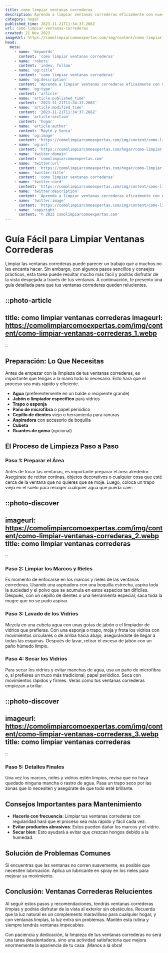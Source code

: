 ```yaml
---
title: como limpiar ventanas correderas
description: Aprenda a limpiar ventanas correderas eficazmente con nuestros consejos sencillos y rápidos para un cristal reluciente y sin esfuerzo.
category: hogar
published_time: 2023-11-21T11:34:37.266Z
url: como-limpiar-ventanas-correderas
created: 21 Nov 2023
imageUrl: https://comolimpiarcomoexpertas.com/img/content/como-limpiar-ventanas-correderas_1.webp
head:
  meta:
    - name: 'keywords'
      content: 'como limpiar ventanas correderas'
    - name: 'robots'
      content: 'index, follow'
    - name: 'og:title'
      content: 'como limpiar ventanas correderas'
    - name: 'og:description'
      content: 'Aprenda a limpiar ventanas correderas eficazmente con nuestros consejos sencillos y rápidos para un cristal reluciente y sin esfuerzo.'
    - name: 'og:type'
      content: 'article'
    - name: 'article:published_time'
      content: '2023-11-21T11:34:37.266Z'
    - name: 'article:modified_time'
      content: '2023-11-21T11:34:37.266Z'
    - name: 'article:section'
      content: 'hogar'
    - name: 'article:author'
      content: 'Mayte y Sonia'
    - name: 'og:image'
      content: 'https://comolimpiarcomoexpertas.com/img/content/como-limpiar-ventanas-correderas_3.webp'
    - name: 'og:url'
      content: 'https://comolimpiarcomoexpertas.com/hogar/como-limpiar-ventanas-correderas'
    - name: 'twitter:domain'
      content: 'comolimpiarcomoexpertas.com'
    - name: 'twitter:url'
      content: 'https://comolimpiarcomoexpertas.com/hogar/como-limpiar-ventanas-correderas'
    - name: 'twitter:title'
      content: 'como limpiar ventanas correderas'
    - name: 'twitter:card'
      content: 'https://comolimpiarcomoexpertas.com/img/content/como-limpiar-ventanas-correderas_3.webp'
    - name: 'twitter:description'
      content: 'Aprenda a limpiar ventanas correderas eficazmente con nuestros consejos sencillos y rápidos para un cristal reluciente y sin esfuerzo.'
    - name: 'twitter:image'
      content: 'https://comolimpiarcomoexpertas.com/img/content/como-limpiar-ventanas-correderas_3.webp'
    - name: 'copyright'
      content: '© 2023 comolimpiarcomoexpertas.com'
---
```

# **Guía Fácil para Limpiar Ventanas Correderas**

Limpiar las ventanas correderas puede parecer un trabajo que a muchos no les encanta hacer. Sin embargo, con algunos pasos sencillos y consejos prácticos, esta tarea puede resultar mucho más fácil y podrás disfrutar de la vista despejada a través de tus ventanas. A continuación, te presento una guía detallada para que tus ventanas correderas queden relucientes.

::photo-article
---
title: como limpiar ventanas correderas
imageurl: https://comolimpiarcomoexpertas.com/img/content/como-limpiar-ventanas-correderas_1.webp
---
::

## **Preparación: Lo Que Necesitas**
Antes de empezar con la limpieza de tus ventanas correderas, es importante que tengas a la mano todo lo necesario. Esto hará que el proceso sea más rápido y eficiente.

- **Agua** (preferentemente en un balde o recipiente grande)
- **Jabón o limpiador específico** para vidrios
- **Trapo o esponja**
- **Paño de microfibra** o papel periódico
- **Cepillo de dientes** viejo o herramienta para ranuras
- **Aspiradora** con accesorio de boquilla
- **Cubeta**
- **Guantes de goma** (opcional)

## **El Proceso de Limpieza Paso a Paso**

### **Paso 1: Preparar el Área**
Antes de tocar las ventanas, es importante preparar el área alrededor. Asegúrate de retirar cortinas, objetos decorativos o cualquier cosa que esté cerca de la ventana que no quieres que se moje. Luego, coloca un trapo viejo en el suelo para recoger cualquier agua que pueda caer.


::photo-discover
---
imageurl: https://comolimpiarcomoexpertas.com/img/content/como-limpiar-ventanas-correderas_2.webp
title: como limpiar ventanas correderas
---
::

### **Paso 2: Limpiar los Marcos y Rieles**
Es momento de enfocarse en los marcos y rieles de las ventanas correderas. Usando una aspiradora con una boquilla estrecha, aspira toda la suciedad y el polvo que se acumula en estos espacios tan difíciles. Después, con un cepillo de dientes o una herramienta especial, saca toda la mugre que no se pudo aspirar.

### **Paso 3: Lavado de los Vidrios**
Mezcla en una cubeta agua con unas gotas de jabón o el limpiador de vidrios que prefieras. Con una esponja o trapo, moja y frota los vidrios con movimientos circulares o de arriba hacia abajo, asegurándote de llegar a todas las esquinas. Después de lavar, retirar el exceso de jabón con un paño húmedo limpio.

### **Paso 4: Secar los Vidrios**
Para secar los vidrios y evitar manchas de agua, usa un paño de microfibra o, si prefieres un truco más tradicional, papel periódico. Seca con movimientos rápidos y firmes. Verás cómo tus ventanas correderas empiezan a brillar.


::photo-discover
---
imageurl: https://comolimpiarcomoexpertas.com/img/content/como-limpiar-ventanas-correderas_3.webp
title: como limpiar ventanas correderas
---
::

### **Paso 5: Detalles Finales**
Una vez los marcos, rieles y vidrios estén limpios, revisa que no haya quedado ninguna mancha o rastro de agua. Pasa un trapo seco por las zonas que lo necesiten y asegúrate de que todo esté brillante.

## **Consejos Importantes para Mantenimiento**
- **Hacerlo con frecuencia**: Limpiar tus ventanas correderas con regularidad hará que el proceso sea más rápido y fácil cada vez.
- **Evitar productos abrasivos**: Estos pueden dañar los marcos y el vidrio.
- **Secar bien**: Esto ayudará a evitar que crezcan hongos debido a la humedad.

## **Solución de Problemas Comunes**
Si encuentras que las ventanas no corren suavemente, es posible que necesiten lubricación. Aplica un lubricante en spray en los rieles para mejorar su movimiento.

## **Conclusión: Ventanas Correderas Relucientes**
Al seguir estos pasos y recomendaciones, tendrás ventanas correderas limpias y podrás disfrutar de la vista al exterior sin obstáculos. Recuerda que la luz natural es un complemento maravilloso para cualquier hogar, y con ventanas limpias, la luz entra sin problemas. Mantén esta rutina y siempre tendrás ventanas impecables.

Con paciencia y dedicación, la limpieza de tus ventanas correderas no será una tarea desalentadora, sino una actividad satisfactoria que mejora enormemente la apariencia de tu casa. ¡Manos a la obra!